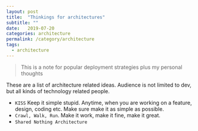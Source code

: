 ```yaml
---
layout: post
title:  "Thinkings for architectures"
subtitle: ""
date:   2019-07-20
categories: architecture
permalink: /category/architecture
tags:
  - architecture
---
```


> This is a note for popular deployment strategies plus my personal thoughts

These are a list of architecture related ideas. Audience is not limited to dev, but all kinds of technology related people.

- `KISS` Keep it simple stupid. Anytime, when you are working on a feature, design, coding etc. Make sure make it as simple as possible. 
- `Crawl, Walk, Run`. Make it work, make it fine, make it great.
- `Shared Nothing Architecture`